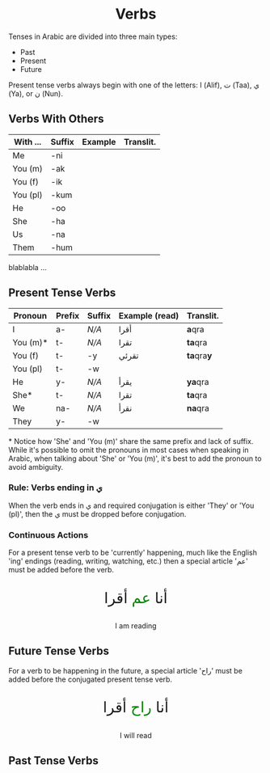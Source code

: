 <h1 style="text-align:center">Verbs</h1>

Tenses in Arabic are divided into three main types:
- Past
- Present
- Future

Present tense verbs always begin with one of the letters: ا (Alif), ت (Taa), ي (Ya), or ن (Nun).

## Verbs With Others

| With ... | Suffix | Example | Translit. |
| -------- | ------ | ------- | --------- |
| Me       | -ni    |         |           |
| You (m)  | -ak    |         |           |
| You (f)  | -ik    |         |           |
| You (pl) | -kum   |         |           |
| He       | -oo    |         |           |
| She      | -ha    |         |           |
| Us       | -na    |         |           |
| Them     | -hum   |         |           |

blablabla ...

## Present Tense Verbs

| Pronoun  | Prefix | Suffix | Example (read) | Translit.      |
| -------- | ------ | ------ | -------------- | -------------- |
| I        | a-     | _N/A_  | أقرا           | **a**qra       |
| You (m)* | t-     | _N/A_  | تقرا           | **ta**qra      |
| You (f)  | t-     | -y     | تقرئي          | **ta**qra**y** |
| You (pl) | t-     | -w     |                |                | 
| He       | y-     | _N/A_  | يقرأ           | **ya**qra      |
| She*     | t-     | _N/A_  | تقرا           | **ta**qra      |
| We       | na-    | _N/A_  | نقرأ           | **na**qra      |
| They     | y-     | -w     |                |                |

\* Notice how 'She' and  'You (m)' share the same prefix and lack of suffix. While it's possible to omit the pronouns in most cases when speaking in Arabic, when talking about 'She' or 'You (m)', it's best to add the pronoun to avoid ambiguity.

### Rule: Verbs ending in ي
When the verb ends in ي and required conjugation is either 'They' or 'You (pl)', then the ي must be dropped before conjugation. 

### Continuous Actions
For a present tense verb to be 'currently' happening, much like the English 'ing' endings (reading, writing, watching, etc.) then a special article 'عم' must be added before the verb.

<p style="text-align:center; font-size:2.1em;">أنا <span style="color: green;">عم</span> أقرا</p>
<p style="text-align:center;">I am reading</p>

## Future Tense Verbs

For a verb to be happening in the future, a special article 'راح' must be added before the conjugated present tense verb.

<p style="text-align:center; font-size:2.1em;">أنا <span style="color: green;">راح</span> أقرا</p>
<p style="text-align:center;">I will read</p>

## Past Tense Verbs
